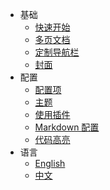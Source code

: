 

*   基础
    * [快速开始](zh-cn/quickstart.md)
    * [多页文档](zh-cn/more-pages.md)
    * [定制导航栏](zh-cn/custom-navbar.md)
    * [封面](zh-cn/cover.md)
*   配置
    *   [配置项](zh-cn/configuration.md)
    *   [主题](zh-cn/themes.md)
    *   [使用插件](zh-cn/plugins.md)
    *   [Markdown 配置](zh-cn/markdown.md)
    *   [代码高亮](zh-cn/language-highlight.md)
*   语言
    *   [English](/)
    *   [中文](/zh-cn/)
